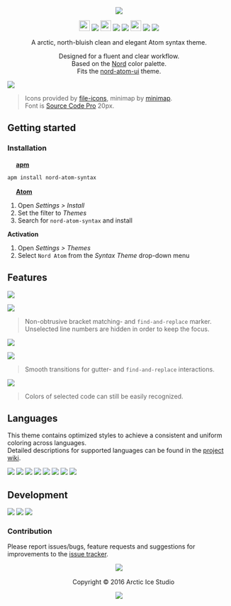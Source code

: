 <p align="center"><img src="https://cdn.rawgit.com/arcticicestudio/nord-atom-syntax/develop/assets/nord-atom-syntax-banner.svg"/></p>

<p align="center"><img src="https://cdn.travis-ci.org/images/favicon-c566132d45ab1a9bcae64d8d90e4378a.svg" width=24 height=24/> <a href="https://travis-ci.org/arcticicestudio/nord-atom-syntax"><img src="https://img.shields.io/travis/arcticicestudio/nord-atom-syntax/develop.svg"/></a> <img src="https://assets-cdn.github.com/favicon.ico" width=24 height=24/> <a href="https://github.com/arcticicestudio/nord-atom-syntax/releases/latest"><img src="https://img.shields.io/github/release/arcticicestudio/nord-atom-syntax.svg"/></a> <a href="https://github.com/arcticicestudio/nord/releases/tag/v0.1.0"><img src="https://img.shields.io/badge/Nord-v0.1.0-blue.svg"/></a> <img src="https://atom.io/favicon.ico" width=24 height=24/> <a href="https://atom.io/themes/nord-atom-syntax"><img src="https://img.shields.io/apm/v/nord-atom-syntax.svg"/></a> <a href="https://atom.io/themes/nord-atom-syntax"><img src="https://img.shields.io/apm/dm/nord-atom-syntax.svg"/></a></p>

<p align="center">A arctic, north-bluish clean and elegant Atom syntax theme.</p>

<p align="center">Designed for a fluent and clear workflow.<br>
Based on the <a href="https://github.com/arcticicestudio/nord">Nord</a> color palette.<br>
Fits the <a href="https://atom.io/themes/nord-atom-ui">nord-atom-ui</a> theme.</p>

![][scrot-top]
> Icons provided by [file-icons](https://atom.io/packages/file-icons), minimap by [minimap](https://atom.io/packages/minimap).  
Font is [Source Code Pro](https://adobe-fonts.github.io/source-code-pro) 20px.

## Getting started
### Installation
**<img src="https://atom.io/favicon.ico" width=16 height=16/> [apm](https://github.com/atom/apm)**  
```shell
apm install nord-atom-syntax
```

**<img src="https://atom.io/favicon.ico" width=16 height=16/> [Atom](https://atom.io)**  
  1. Open *Settings > Install*
  2. Set the filter to *Themes*
  3. Search for `nord-atom-syntax` and install

**Activation**
  1. Open *Settings > Themes*
  2. Select `Nord Atom` from the *Syntax Theme* drop-down menu

## Features
![][scrot-feature-bracketmarker]

![][scrot-feature-findandreplace]
> Non-obtrusive bracket matching- and `find-and-replace` marker.  
Unselected line numbers are hidden in order to keep the focus.

![][scrcast-feature-smoothtransition]

![][scrcast-feature-findandreplace]
> Smooth transitions for gutter- and `find-and-replace` interactions.

![][scrcast-feature-selection]
> Colors of selected code can still be easily recognized.

## Languages
This theme contains optimized styles to achieve a consistent and uniform coloring across languages.  
Detailed descriptions for supported languages can be found in the [project wiki](https://github.com/arcticicestudio/nord-atom-syntax/wiki/Optimized-Language-Styles).

![][scrot-lang-c]
![][scrot-lang-java]
![][scrot-lang-javascript]
![][scrot-lang-json]
![][scrot-lang-markdown]
![][scrot-lang-php]
![][scrot-lang-python]
![][scrot-lang-ruby]

## Development
[![](https://img.shields.io/badge/Changelog-0.1.0-blue.svg)](https://github.com/arcticicestudio/nord-atom-syntax/blob/v0.1.0/CHANGELOG.md) [![](https://img.shields.io/badge/Workflow-gitflow--branching--model-blue.svg)](http://nvie.com/posts/a-successful-git-branching-model) [![](https://img.shields.io/badge/Versioning-ArcVer_0.8.0-blue.svg)](https://github.com/arcticicestudio/arcver)

### Contribution
Please report issues/bugs, feature requests and suggestions for improvements to the [issue tracker](https://github.com/arcticicestudio/nord-atom-syntax/issues).

<p align="center"><img src="https://cdn.rawgit.com/arcticicestudio/nord/develop/src/assets/banner-footer-mountains.svg" /></p>

<p align="center"> <img src="http://arcticicestudio.com/favicon.ico" width=16 height=16/> Copyright &copy; 2016 Arctic Ice Studio</p>

<p align="center"><a href="https://github.com/arcticicestudio/nord-atom-syntax/blob/develop/LICENSE.md"><img src="https://img.shields.io/badge/License-MIT-blue.svg"/></a></p>

[scrcast-feature-findandreplace]: https://github.com/arcticicestudio/nord-atom-syntax/blob/develop/assets/scrcast-feature-findandreplace.gif
[scrcast-feature-selection]: https://github.com/arcticicestudio/nord-atom-syntax/blob/develop/assets/scrcast-feature-selection.gif
[scrcast-feature-smoothtransition]: https://github.com/arcticicestudio/nord-atom-syntax/blob/develop/assets/scrcast-feature-smoothtransition.gif
[scrot-feature-bracketmarker]: https://github.com/arcticicestudio/nord-atom-syntax/blob/develop/assets/scrot-feature-bracketmarker.png
[scrot-feature-findandreplace]: https://github.com/arcticicestudio/nord-atom-syntax/blob/develop/assets/scrot-feature-findandreplace.png
[scrot-lang-c]: https://github.com/arcticicestudio/nord-atom-syntax/blob/develop/assets/scrot-lang-c.png
[scrot-lang-java]: https://github.com/arcticicestudio/nord-atom-syntax/blob/develop/assets/scrot-lang-java.png
[scrot-lang-javascript]: https://github.com/arcticicestudio/nord-atom-syntax/blob/develop/assets/scrot-lang-javascript.png
[scrot-lang-json]: https://github.com/arcticicestudio/nord-atom-syntax/blob/develop/assets/scrot-lang-json.png
[scrot-lang-markdown]: https://github.com/arcticicestudio/nord-atom-syntax/blob/develop/assets/scrot-lang-markdown.png
[scrot-lang-php]: https://github.com/arcticicestudio/nord-atom-syntax/blob/develop/assets/scrot-lang-php.png
[scrot-lang-python]: https://github.com/arcticicestudio/nord-atom-syntax/blob/develop/assets/scrot-lang-python.png
[scrot-lang-ruby]: https://github.com/arcticicestudio/nord-atom-syntax/blob/develop/assets/scrot-lang-ruby.png
[scrot-top]: https://github.com/arcticicestudio/nord-atom-syntax/blob/develop/assets/scrot-top.png
